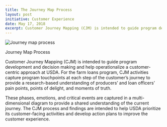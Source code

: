 ```yaml
---
title: The Journey Map Process
layout: post
initiative: Customer Experience
date: May 17, 2018
excerpt: Customer Journey Mapping (CJM) is intended to guide program development and decision making and help operationalize a customer-centric approach at USDA.
---
```

<img src="{{site.baseurl}}/images/customer-experience/journey_map_process.png" alt="Journey map process" class="img-responsive"><p class="caption">Journey Map Process</p>

Customer Journey Mapping (CJM) is intended to guide program development and decision making and help operationalize a customer-centric approach at USDA. For the farm loans program, CJM activities capture program touchpoints at each step of the customer’s journey to provide a research-based understanding of producers’ and loan officers’ pain points, points of delight, and moments of truth.

These phases, emotions, and critical events are captured in a multi-dimensional diagram to provide a shared understanding of the current journey. The CJM process and findings are intended to help USDA prioritize its customer-facing activities and develop action plans to improve the customer experience.
